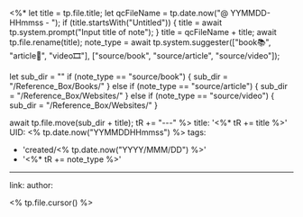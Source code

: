 <%* 
  let title = tp.file.title;
  let qcFileName = tp.date.now("@ YYMMDD-HHmmss - ");
  if (title.startsWith("Untitled")) {
  	title = await tp.system.prompt("Input title of note");
  }
  title = qcFileName + title;
  await tp.file.rename(title);
  note_type = await tp.system.suggester(["book📚", "article📰", "video🎞️"], ["source/book", "source/article", "source/video"]);
	
  let sub_dir = ""
  if (note_type == "source/book") {
    sub_dir = "/Reference_Box/Books/"
  }
  else if (note_type == "source/article") {
    sub_dir = "/Reference_Box/Websites/"
  }
  else if (note_type == "source/video") {
    sub_dir = "/Reference_Box/Websites/"
  }
  
  await tp.file.move(sub_dir + title);
  tR += "---"
%>
title: '<%* tR += title %>'
UID: <% tp.date.now("YYMMDDHHmmss") %>
tags:
  - 'created/<% tp.date.now("YYYY/MMM/DD") %>'
  - '<%* tR += note_type %>'
---
link:
author:

<% tp.file.cursor() %>
